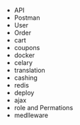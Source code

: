 - API
- Postman
- User
- Order
- cart
- coupons
- docker
- celary
- translation
- cashing
- redis
- deploy
- ajax
- role and Permations
- medlleware